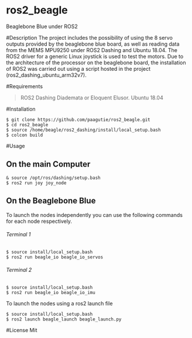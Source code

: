 # ros2_beagle
Beaglebone Blue under ROS2

#Description
The project includes the possibility of using the 8 servo outputs provided by the beaglebone blue board, as well as reading data from the MEMS MPU9250 under ROS2 Dashing and Ubuntu 18.04. The ROS2 driver for a generic Linux joystick is used to test the motors.
Due to the architecture of the processor on the beaglebone board, the installation of ROS2 was carried out using a script hosted in the project (ros2_dashing_ubuntu_arm32v7).

#Requirements

> ROS2 Dashing Diademata or Eloquent Elusor.
> Ubuntu 18.04

#Installation
```
$ git clone https://github.com/paagutie/ros2_beagle.git
$ cd ros2_beagle
$ source /home/beagle/ros2_dashing/install/local_setup.bash
$ colcon build
```
#Usage

## On the main Computer ##
```
& source /opt/ros/dashing/setup.bash
$ ros2 run joy joy_node
```
## On the Beaglebone Blue ##
To launch the nodes independently you can use the following commands for each node respectively.

###### Terminal 1 ######
```
$ source install/local_setup.bash
$ ros2 run beagle_io beagle_io_servos
```
###### Terminal 2 ######
```
$ source install/local_setup.bash
$ ros2 run beagle_io beagle_io_imu
```

To launch the nodes using a ros2 launch file
```
$ source install/local_setup.bash
$ ros2 launch beagle_launch beagle_launch.py
```

#License
Mit
